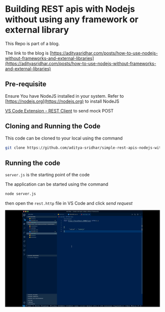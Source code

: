 # Building REST apis with Nodejs without using any framework or external library

This Repo is part of a blog.

The link to the blog is [https://adityasridhar.com/posts/how-to-use-nodejs-without-frameworks-and-external-libraries](https://adityasridhar.com/posts/how-to-use-nodejs-without-frameworks-and-external-libraries)

## Pre-requisite

Ensure You have NodeJS installed in your system.
Refer to [https://nodejs.org](https://nodejs.org) to install NodeJS

[VS Code Extension - REST Client](https://marketplace.visualstudio.com/items?itemName=humao.rest-client) to send mock POST

## Cloning and Running the Code

This code can be cloned to your local using the command

```bash
git clone https://github.com/aditya-sridhar/simple-rest-apis-nodejs-without-frameworks.git
```

## Running the code

`server.js` is the starting point of the code

The application can be started using the command

```bash
node server.js
```

then open the `rest.http` file in VS Code and click _send request_

![](restclient.gif)
